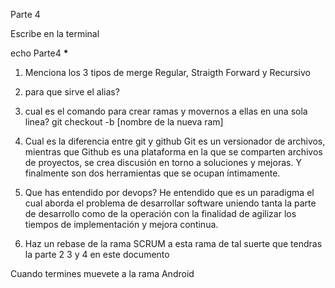 Parte 4

Escribe en la terminal

echo Parte4 ****************************\*****************************

1. Menciona los 3 tipos de merge
   Regular, Straigth Forward y Recursivo
2. para que sirve el alias?

3. cual es el comando para crear ramas y movernos a ellas en una sola linea?
   git checkout -b [nombre de la nueva ram]

4. Cual es la diferencia entre git y github
   Git es un versionador de archivos, mientras que Github es una plataforma en la que se comparten archivos de proyectos, se crea discusión en torno a soluciones y mejoras. Y finalmente son dos herramientas que se ocupan íntimamente.

5. Que has entendido por devops?
   He entendido que es un paradigma el cual aborda el problema de desarrollar software uniendo tanta la parte de desarrollo como de la operación con la finalidad de agilizar los tiempos de implementación y mejora continua.

6. Haz un rebase de la rama SCRUM a esta rama
   de tal suerte que tendras la parte 2 3 y 4 en este documento

Cuando termines muevete a la rama Android
